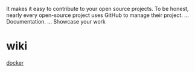 
It makes it easy to contribute to your open source projects. To be honest, nearly every open-source project uses GitHub to manage their project. ...
Documentation. ...
Showcase your work
# wiki

[docker](devops/docker.md)
